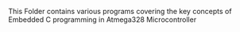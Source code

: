 This Folder contains various programs covering the key concepts of Embedded C programming in Atmega328 Microcontroller
